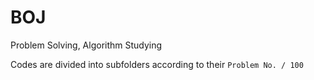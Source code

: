# BOJ
Problem Solving, Algorithm Studying

Codes are divided into subfolders according to their `Problem No. / 100`
